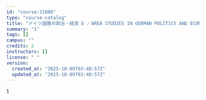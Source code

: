 ```yaml
---
id: "course:21006"
type: "course-catalog"
title: "ドイツ語圏の政治・経済 b ／AREA STUDIES IN GERMAN POLITICS AND ECONOMICS b"
summary: "1"
tags: []
campus: ""
credits: 2
instructors: []
license: " "
version:
  created_at: "2025-10-09T03:48:57Z"
  updated_at: "2025-10-09T03:48:57Z"
---
```


1
